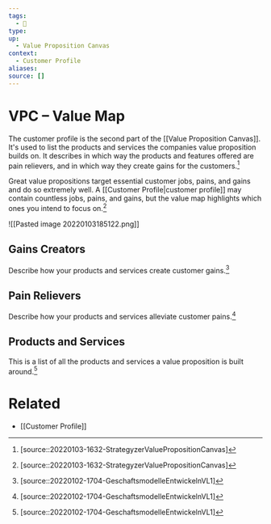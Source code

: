 ```yaml
---
tags:
  - 🚧 
type:
up:
  - Value Proposition Canvas
context:
  - Customer Profile
aliases:
source: []
---
```


# VPC – Value Map

The customer profile is the second part of the [[Value Proposition Canvas]]. It's used to list the products and services the companies value proposition builds on. It describes in which way the products and features offered are pain relievers, and in which way they create gains for the customers.[^1]

Great value propositions target essential customer jobs, pains, and gains and do so extremely well. A [[Customer Profile|customer profile]] may contain countless jobs, pains, and gains, but the value map highlights which ones you intend to focus on.[^1]

![[Pasted image 20220103185122.png]]

## Gains Creators

Describe how your products and services create customer gains.[^2]

## Pain Relievers

Describe how your products and services alleviate customer pains.[^2]

## Products and Services

This is a list of all the products and services a value proposition is built around.[^2]

# Related

- [[Customer Profile]]

[^1]: [source::20220103-1632-StrategyzerValuePropositionCanvas]
[^2]: [source::20220102-1704-GeschaftsmodelleEntwickelnVL1]
